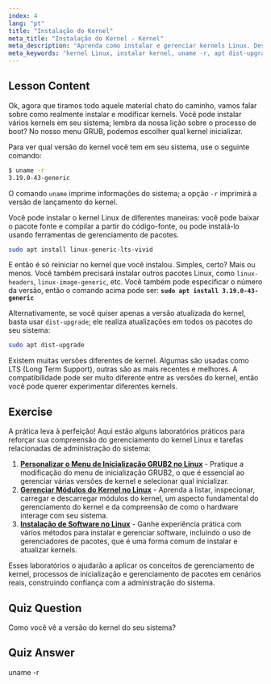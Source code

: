 ```yaml
---
index: 4
lang: "pt"
title: "Instalação do Kernel"
meta_title: "Instalação do Kernel - Kernel"
meta_description: "Aprenda como instalar e gerenciar kernels Linux. Descubra versões de kernel, use `uname -r` e comandos apt. Comece sua jornada no kernel Linux!"
meta_keywords: "kernel Linux, instalar kernel, uname -r, apt dist-upgrade, gerenciamento de kernel, tutorial Linux, Linux para iniciantes, guia Linux"
---
```


## Lesson Content

Ok, agora que tiramos todo aquele material chato do caminho, vamos falar sobre como realmente instalar e modificar kernels. Você pode instalar vários kernels em seu sistema; lembra da nossa lição sobre o processo de boot? No nosso menu GRUB, podemos escolher qual kernel inicializar.

Para ver qual versão do kernel você tem em seu sistema, use o seguinte comando:

```bash
$ uname -r
3.19.0-43-generic
```

O comando `uname` imprime informações do sistema; a opção `-r` imprimirá a versão de lançamento do kernel.

Você pode instalar o kernel Linux de diferentes maneiras: você pode baixar o pacote fonte e compilar a partir do código-fonte, ou pode instalá-lo usando ferramentas de gerenciamento de pacotes.

```bash
sudo apt install linux-generic-lts-vivid
```

E então é só reiniciar no kernel que você instalou. Simples, certo? Mais ou menos. Você também precisará instalar outros pacotes Linux, como `linux-headers`, `linux-image-generic`, etc. Você também pode especificar o número da versão, então o comando acima pode ser: **`sudo apt install 3.19.0-43-generic`**

Alternativamente, se você quiser apenas a versão atualizada do kernel, basta usar `dist-upgrade`; ele realiza atualizações em todos os pacotes do seu sistema:

```bash
sudo apt dist-upgrade
```

Existem muitas versões diferentes de kernel. Algumas são usadas como LTS (Long Term Support), outras são as mais recentes e melhores. A compatibilidade pode ser muito diferente entre as versões do kernel, então você pode querer experimentar diferentes kernels.

## Exercise

A prática leva à perfeição! Aqui estão alguns laboratórios práticos para reforçar sua compreensão do gerenciamento do kernel Linux e tarefas relacionadas de administração do sistema:

1. **[Personalizar o Menu de Inicialização GRUB2 no Linux](https://labex.io/pt/labs/comptia-customize-the-grub2-boot-menu-in-linux-590859)** - Pratique a modificação do menu de inicialização GRUB2, o que é essencial ao gerenciar várias versões de kernel e selecionar qual inicializar.
2. **[Gerenciar Módulos do Kernel no Linux](https://labex.io/pt/labs/comptia-manage-kernel-modules-in-linux-590865)** - Aprenda a listar, inspecionar, carregar e descarregar módulos do kernel, um aspecto fundamental do gerenciamento do kernel e da compreensão de como o hardware interage com seu sistema.
3. **[Instalação de Software no Linux](https://labex.io/pt/labs/linux-software-installation-on-linux-18005)** - Ganhe experiência prática com vários métodos para instalar e gerenciar software, incluindo o uso de gerenciadores de pacotes, que é uma forma comum de instalar e atualizar kernels.

Esses laboratórios o ajudarão a aplicar os conceitos de gerenciamento de kernel, processos de inicialização e gerenciamento de pacotes em cenários reais, construindo confiança com a administração do sistema.

## Quiz Question

Como você vê a versão do kernel do seu sistema?

## Quiz Answer

uname -r
